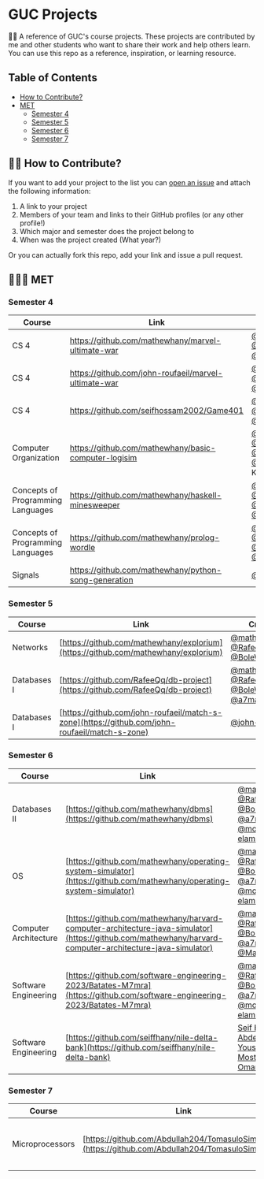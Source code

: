 # GUC Projects
👨‍🎓 A reference of GUC's course projects. These projects are contributed by me and other students who want to share their work and help others learn. You can use this repo as a reference, inspiration, or learning resource. 

## Table of Contents
- [How to Contribute?](#-how-to-contribute)
- [MET](#-met)
    - [Semester 4](#semester-4)
    - [Semester 5](#semester-5)
    - [Semester 6](#semester-6)
    - [Semester 7](#semester-7)

## 👋🏻 How to Contribute?
If you want to add your project to the list you can [open an issue](https://github.com/mathewhany/guc-projects/issues/new) and attach the following information: 
1. A link to your project
2. Members of your team and links to their GitHub profiles (or any other profile!)
3. Which major and semester does the project belong to
4. When was the project created (What year?)

Or you can actually fork this repo, add your link and issue a pull request. 


## 👨🏻‍💻 MET
### Semester 4
| Course | Link | Creators | Year
| -- | -- | -- | -- |
| CS 4 | https://github.com/mathewhany/marvel-ultimate-war | [@mathewhany](https://github.com/mathewhany), [@RafeeQq](https://github.com/RafeeQq), [@narimannoureldeen](https://github.com/narimannoureldeen) | 2022
| CS 4 | https://github.com/john-roufaeil/marvel-ultimate-war | [@john-roufaeil](https://github.com/john-roufaeil), [@amirawad](https://github.com/amir-awad), [@ahmedmonsef](https://github.com/ahmedmonsef184) | 2022
| CS 4 | https://github.com/seifhossam2002/Game401 | [@seifhossam2002](https://github.com/seifhossam2002), [@farahalfawzy](https://github.com/farahalfawzy), [@paula-iskander](https://github.com/paula-iskander) | 2022
| Computer Organization | https://github.com/mathewhany/basic-computer-logisim | [@mathewhany](https://github.com/mathewhany), [@RafeeQq](https://github.com/RafeeQq), [@BoleWaheed](https://github.com/BolesWaheed), [@MarkMahrous](https://github.com/MarkMahrous), Kerolos Zakaria | 2022
| Concepts of Programming Languages | https://github.com/mathewhany/haskell-minesweeper | [@mathewhany](https://github.com/mathewhany), [@RafeeQq](https://github.com/RafeeQq), [@BoleWaheed](https://github.com/BolesWaheed), [@MarkMahrous](https://github.com/MarkMahrous) | 2022
| Concepts of Programming Languages | https://github.com/mathewhany/prolog-wordle | [@mathewhany](https://github.com/mathewhany), [@RafeeQq](https://github.com/RafeeQq), [@BoleWaheed](https://github.com/BolesWaheed), [@MarkMahrous](https://github.com/MarkMahrous) | 2022
| Signals | https://github.com/mathewhany/python-song-generation | [@mathewhany](https://github.com/mathewhany) | 2022

### Semester 5
| Course | Link | Creators | Year
| -- | -- | -- | -- |
| Networks | [https://github.com/mathewhany/explorium](https://github.com/mathewhany/explorium) | [@mathewhany](https://github.com/mathewhany), [@RafeeQq](https://github.com/RafeeQq), [@BoleWaheed](https://github.com/BolesWaheed) | 2022
| Databases I | [https://github.com/RafeeQq/db-project](https://github.com/RafeeQq/db-project) | [@mathewhany](https://github.com/mathewhany), [@RafeeQq](https://github.com/RafeeQq), [@BoleWaheed](https://github.com/BolesWaheed), [@a7madgom3a16](https://github.com/a7madgom3a16) | 2022
| Databases I | [https://github.com/john-roufaeil/match-s-zone](https://github.com/john-roufaeil/match-s-zone) | [@john-roufaeil](https://github.com/john-roufaeil) | 2022


### Semester 6
| Course | Link | Creators | Year
| -- | -- | -- | -- |
| Databases II | [https://github.com/mathewhany/dbms](https://github.com/mathewhany/dbms) | [@mathewhany](https://github.com/mathewhany), [@RafeeQq](https://github.com/RafeeQq), [@BoleWaheed](https://github.com/BolesWaheed), [@a7madgom3a16](https://github.com/a7madgom3a16), [@mostafa-elamory](https://github.com/mostafa-elamory) | 2023
| OS | [https://github.com/mathewhany/operating-system-simulator](https://github.com/mathewhany/operating-system-simulator) | [@mathewhany](https://github.com/mathewhany), [@RafeeQq](https://github.com/RafeeQq), [@BoleWaheed](https://github.com/BolesWaheed), [@a7madgom3a16](https://github.com/a7madgom3a16), [@mostafa-elamory](https://github.com/mostafa-elamory) | 2023
| Computer Architecture | [https://github.com/mathewhany/harvard-computer-architecture-java-simulator](https://github.com/mathewhany/harvard-computer-architecture-java-simulator) | [@mathewhany](https://github.com/mathewhany), [@RafeeQq](https://github.com/RafeeQq), [@BoleWaheed](https://github.com/BolesWaheed), [@a7madgom3a16](https://github.com/a7madgom3a16), [@MarkMahrous](https://github.com/MarkMahrous) | 2023
| Software Engineering | [https://github.com/software-engineering-2023/Batates-M7mra](https://github.com/software-engineering-2023/Batates-M7mra) | [@mathewhany](https://github.com/mathewhany), [@RafeeQq](https://github.com/RafeeQq), [@BoleWaheed](https://github.com/BolesWaheed), [@a7madgom3a16](https://github.com/a7madgom3a16), [@mostafa-elamory](https://github.com/mostafa-elamory) | 2023
| Software Engineering | [https://github.com/seiffhany/nile-delta-bank](https://github.com/seiffhany/nile-delta-bank) | [Seif Hany](https://github.com/seiffhany), [Abdelrahman Alaa](https://github.com/Bodia55), [Youssef Ayman](https://github.com/youssefayman02), [Mostafa Sohile](https://github.com/Mostafaa-S), [Omar Gamal](https://github.com/0J33)  | 2023

### Semester 7
| Course | Link | Creators | Year
| -- | -- | -- | -- |
| Microprocessors | [https://github.com/Abdullah204/TomasuloSimulation](https://github.com/Abdullah204/TomasuloSimulation) | [@Abdullah204](https://github.com/Abdullah204), [@Haggag23](https://github.com/Haggag23), [Hussein Ebrahim](https://www.linkedin.com/in/hussein-yasser-044613206/?originalSubdomain=eg), [Adam Abouelmagd](https://www.linkedin.com/in/adam-abouelmagd-b90387228/) | 2022 
